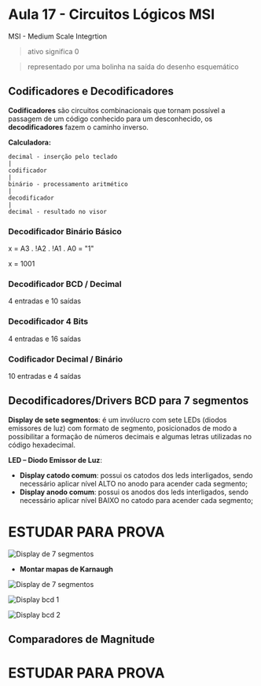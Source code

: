 # Aula 17 - Circuitos Lógicos MSI
MSI - Medium Scale Integrtion

> ativo significa 0

> representado por uma bolinha na saída do desenho esquemático

## Codificadores e Decodificadores
**Codificadores** são circuitos combinacionais que tornam possível a passagem de um código conhecido para um desconhecido, os **decodificadores** fazem o caminho inverso.

**Calculadora:**

    decimal - inserção pelo teclado
    |
    codificador
    |
    binário - processamento aritmético
    |
    decodificador
    |
    decimal - resultado no visor

### Decodificador Binário Básico

x = A3 . !A2 . !A1 . A0 = "1"

x = 1001

### Decodificador BCD / Decimal

4 entradas e 10 saídas

### Decodificador 4 Bits

4 entradas e 16 saídas

### Codificador Decimal / Binário

10 entradas e 4 saídas

## Decodificadores/Drivers BCD para 7 segmentos

**Display de sete segmentos**: é um invólucro com sete LEDs (diodos emissores de luz) com formato de segmento, posicionados de modo a possibilitar a formação de números decimais e algumas letras utilizadas no código hexadecimal.

**LED – Diodo Emissor de Luz**: 
- **Display catodo comum**: possui os catodos dos leds interligados, sendo necessário aplicar nível ALTO no anodo para acender cada segmento;
- **Display anodo comum**: possui os anodos dos leds interligados, sendo necessário aplicar nível BAIXO no catodo para acender cada segmento;

# ESTUDAR PARA PROVA

![Display de 7 segmentos](/questões/p2/BCD%207segmentos.png)

- **Montar mapas de Karnaugh**

![Display de 7 segmentos](/questões/p2/BCD%207%20segmentos.png)

![Display bcd 1](/questões/p2/display%20bcd%201.png)

![Display bcd 2](/questões/p2/display%20bcd%202.png)
## Comparadores de Magnitude
# ESTUDAR PARA PROVA